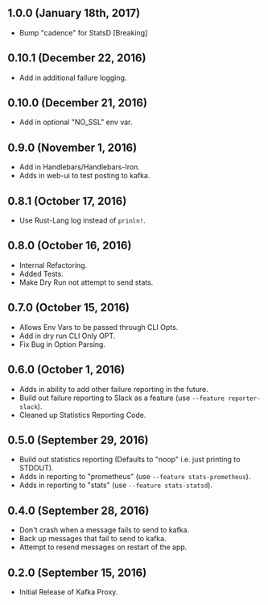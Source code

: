 ## 1.0.0 (January 18th, 2017)

- Bump "cadence" for StatsD [Breaking]

## 0.10.1 (December 22, 2016)

- Add in additional failure logging.

## 0.10.0 (December 21, 2016)

- Add in optional "NO_SSL" env var.

## 0.9.0 (November 1, 2016)

- Add in Handlebars/Handlebars-Iron.
- Adds in web-ui to test posting to kafka.

## 0.8.1 (October 17, 2016)

- Use Rust-Lang log instead of `prinln!`.

## 0.8.0 (October 16, 2016)

- Internal Refactoring.
- Added Tests.
- Make Dry Run not attempt to send stats.

## 0.7.0 (October 15, 2016)

- Allows Env Vars to be passed through CLI Opts.
- Add in dry run CLI Only OPT.
- Fix Bug in Option Parsing.

## 0.6.0 (October 1, 2016)

- Adds in ability to add other failure reporting in the future.
- Build out failure reporting to Slack as a feature (use `--feature reporter-slack`).
- Cleaned up Statistics Reporting Code.

## 0.5.0 (September 29, 2016)

- Build out statistics reporting (Defaults to "noop" i.e. just printing to STDOUT).
- Adds in reporting to "prometheus" (use `--feature stats-prometheus`).
- Adds in reporting to "stats" (use `--feature stats-statsd`).

## 0.4.0 (September 28, 2016)

- Don't crash when a message fails to send to kafka.
- Back up messages that fail to send to kafka.
- Attempt to resend messages on restart of the app.

## 0.2.0 (September 15, 2016)

- Initial Release of Kafka Proxy.
